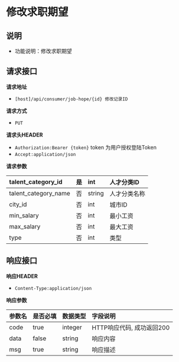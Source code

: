 # 修改求职期望



## 说明 <a id="&#x8BF4;&#x660E;"></a>

* 功能说明：修改求职期望

## 请求接口 <a id="&#x8BF7;&#x6C42;&#x63A5;&#x53E3;"></a>

**请求地址**

* `[host]/api/consumer/job-hope/{id} 修改记录ID`

**请求方式**

* `PUT`

**请求头HEADER**

* `Authorization:Bearer {token}` token 为用户授权登陆Token
* `Accept:application/json`

**请求参数**

| talent\_category\_id | 是 | int | 人才分类ID |
| :--- | :--- | :--- | :--- |
| talent\_category\_name | 否 | string | 人才分类名称 |
| city\_id | 否 | int | 城市ID |
| min\_salary | 否 | int | 最小工资 |
| max\_salary | 否 | int | 最大工资 |
| type | 否 | int | 类型 |

## 响应接口 <a id="&#x54CD;&#x5E94;&#x63A5;&#x53E3;"></a>

**响应HEADER**

* `Content-Type:application/json`

**响应参数**

| 参数名 | 是否必填 | 数据类型 | 字段说明 |
| :--- | :--- | :--- | :--- |
| code | true | integer | HTTP响应代码, 成功返回200 |
| data | false | string | 响应内容 |
| msg | true | string | 响应描述 |

